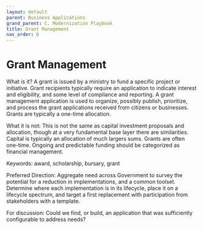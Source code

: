 ```yaml
---
layout: default
parent: Business Applications
grand_parent: C. Modernization Playbook
title: Grant Management
nav_order: 6
---
```

# Grant Management

What is it?
A grant is issued by a ministry to fund a specific project or initiative. Grant recipients typically require an application to indicate interest and eligibility, and some level of compliance and reporting.  A grant management application is used to organize, possibly publish, prioritize, and process the grant applications received from citizens or businesses. Grants are typically a one-time allocation.

What it is not: This is not the same as capital investment proposals and allocation, though at a very fundamental base layer there are similarities.  Capital is typically an allocation of much largers sums. Grants are often one-time.  Ongoing and predictable funding should be categorized as financial management. 

Keywords: award, scholarship, bursary, grant

Preferred Direction: Aggregate need across Government to survey the potential for a reduction in implementations, and a common toolset.  Determine where each implementation is in its lifecycle, place it on a lifecycle spectrum, and target a first replacement with participation from stakeholders with a template.

For discussion: Could we find, or build, an application that was sufficiently configurable to address needs?
